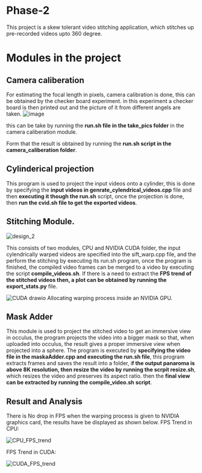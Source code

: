 # Phase-2
This project is a skew tolerant video stitching application, which stitches up pre-recorded videos upto 360 degree.

# Modules in the project

## Camera caliberation


For estimating the focal length in pixels, camera calibration is done, this can
be obtained by the checker board experiment. in this experiment a checker board is then printed out and
the picture of it from different angels are taken. 
![image](https://github.com/Karthik-PM/Phase-2/assets/72903849/12ea9ad2-c683-4d86-ab16-1494b9d5a0bf)

this can be take by running the **run.sh file in the take_pics folder** in the camera caliberation module.

Form that the result is obtained by running the **run.sh script in the camera_caliberation folder**.

## Cylinderical projection


This program is used to project the input videos onto a cylinder, this is done by specifying the **input videos in  genrate_cylendrical_videos.cpp** file and then **executing it though the run.sh** script, once the projection is done, then **run the cvid.sh file to get the exported videos**.

## Stitching Module.
![design_2](https://github.com/user-attachments/assets/fb30811a-0b9d-40a1-8ced-54ce3e86a651)

This consists of two modules, CPU and NVIDIA CUDA folder, the input cylendrically warped videos are specified into the sift_warp.cpp file, and the perform the stitching by executing its run.sh program, once the program is finished, the compiled video frames can be merged to a video by executing the script **compile_videos.sh**. If there is a need to extract the **FPS trend of the stitched videos then, a plot can be obtained by running the** **export_stats.py** file.


![CUDA drawio](https://github.com/user-attachments/assets/2454f63f-d90b-45f6-a656-9b431a5adde0)
Allocating warping process inside an NVIDIA GPU.

## Mask Adder
This module is used to project the stitched video to get an immersive view in occulus, the program projects the video into a bigger mask so that, when uploaded into occulus, the result gives a proper immersive view when projected into a sphere. 
The program is executed by **specifying the video file in the maskaAdder.cpp and executing the run.sh file**, this program extracts frames and saves the result into a folder, i**f the output panaroma is above 8K resolution, then resize the video by running the scrpit resize.sh**, which resizes the video and preserves its aspect ratio. then the **final view can be extracted by running the compile_video.sh script**.


## Result and Analysis

There is No drop in FPS when the warping process is given to NVIDIA graphics card, the results have be displayed as shown below.
FPS Trend in CPU:

![CPU_FPS_trend](https://github.com/user-attachments/assets/9c4e481d-9051-46c2-859d-153ab875283f)

FPS Trend in CUDA:

![CUDA_FPS_trend](https://github.com/user-attachments/assets/48bb0d45-8ecb-4c6b-ab46-f3aa384d6e41)




